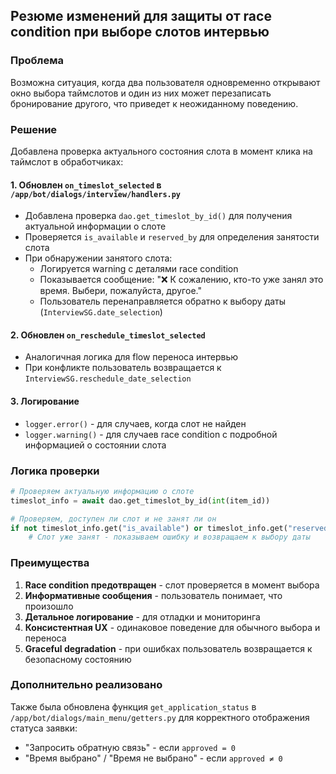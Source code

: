 ## Резюме изменений для защиты от race condition при выборе слотов интервью

### Проблема
Возможна ситуация, когда два пользователя одновременно открывают окно выбора таймслотов и один из них может перезаписать бронирование другого, что приведет к неожиданному поведению.

### Решение
Добавлена проверка актуального состояния слота в момент клика на таймслот в обработчиках:

#### 1. Обновлен `on_timeslot_selected` в `/app/bot/dialogs/interview/handlers.py`
- Добавлена проверка `dao.get_timeslot_by_id()` для получения актуальной информации о слоте
- Проверяется `is_available` и `reserved_by` для определения занятости слота
- При обнаружении занятого слота:
  - Логируется warning с деталями race condition
  - Показывается сообщение: "❌ К сожалению, кто-то уже занял это время. Выбери, пожалуйста, другое."
  - Пользователь перенаправляется обратно к выбору даты (`InterviewSG.date_selection`)

#### 2. Обновлен `on_reschedule_timeslot_selected`
- Аналогичная логика для flow переноса интервью
- При конфликте пользователь возвращается к `InterviewSG.reschedule_date_selection`

#### 3. Логирование
- `logger.error()` - для случаев, когда слот не найден
- `logger.warning()` - для случаев race condition с подробной информацией о состоянии слота

### Логика проверки
```python
# Проверяем актуальную информацию о слоте
timeslot_info = await dao.get_timeslot_by_id(int(item_id))

# Проверяем, доступен ли слот и не занят ли он
if not timeslot_info.get("is_available") or timeslot_info.get("reserved_by") is not None:
    # Слот уже занят - показываем ошибку и возвращаем к выбору даты
```

### Преимущества
1. **Race condition предотвращен** - слот проверяется в момент выбора
2. **Информативные сообщения** - пользователь понимает, что произошло
3. **Детальное логирование** - для отладки и мониторинга
4. **Консистентная UX** - одинаковое поведение для обычного выбора и переноса
5. **Graceful degradation** - при ошибках пользователь возвращается к безопасному состоянию

### Дополнительно реализовано
Также была обновлена функция `get_application_status` в `/app/bot/dialogs/main_menu/getters.py` для корректного отображения статуса заявки:
- "Запросить обратную связь" - если `approved = 0`
- "Время выбрано" / "Время не выбрано" - если `approved ≠ 0`
